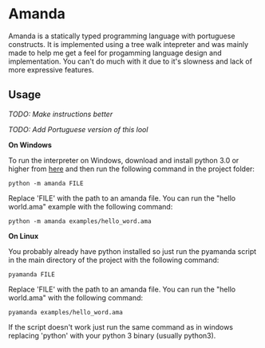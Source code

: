 # Amanda

Amanda is a statically typed programming language with portuguese constructs. 
It is implemented using a tree walk intepreter and was mainly made to help me get a feel for progamming language design and implementation. 
You can't do much with it due to it's slowness and lack of more expressive features.

## Usage

*TODO: Make instructions better*

*TODO: Add Portuguese version of this lool*

**On Windows**

To run the interpreter on Windows, download and install python 3.0 or higher from [here](https://www.python.org/downloads/windows/) and
then run the following command in the project folder:

```
python -m amanda FILE 
```

Replace 'FILE' with the path to an amanda file. You can run the "hello world.ama" example with the following command:

```
python -m amanda examples/hello_word.ama 
```

**On Linux** 

You probably already have python installed so just run the pyamanda script in the main directory of the project
with the following command:

```
pyamanda FILE
```

Replace 'FILE' with the path to an amanda file. You can run the "hello world.ama" with the following command:

```
pyamanda examples/hello_word.ama 
```

If the script doesn't work just run the same command as in windows replacing 'python' with your python 3 binary
(usually python3).


